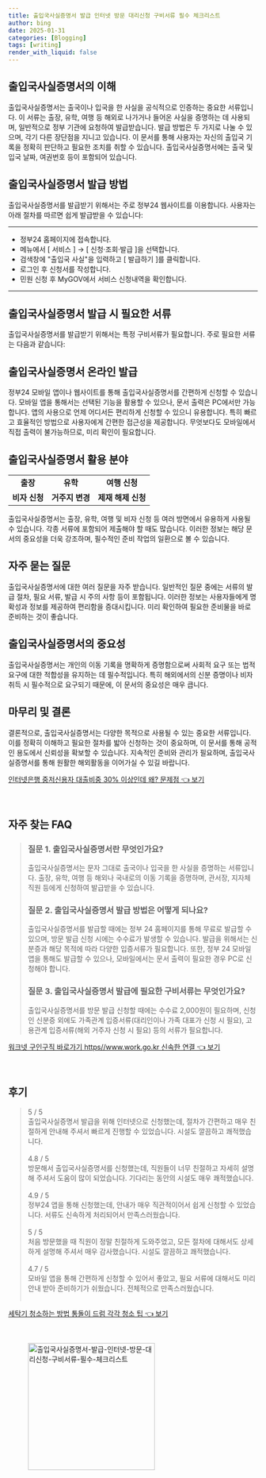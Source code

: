 ```yaml
---
title: 출입국사실증명서 발급 인터넷 방문 대리신청 구비서류 필수 체크리스트
author: bing
date: 2025-01-31
categories: [Blogging]
tags: [writing]
render_with_liquid: false
---
```



<h2 id='출입국사실증명서의 이해'>출입국사실증명서의 이해</h2>

<p>출입국사실증명서는 출국이나 입국을 한 사실을 공식적으로 인증하는 중요한 서류입니다. 이 서류는 출장, 유학, 여행 등 해외로 나가거나 들어온 사실을 증명하는 데 사용되며, 일반적으로 정부 기관에 요청하여 발급받습니다. 발급 방법은 두 가지로 나눌 수 있으며, 각기 다른 장단점을 지니고 있습니다. 이 문서를 통해 사용자는 자신의 출입국 기록을 정확히 판단하고 필요한 조치를 취할 수 있습니다. 출입국사실증명서에는 출국 및 입국 날짜, 여권번호 등이 포함되어 있습니다.</p>

<h2 id='출입국사실증명서 발급 방법'>출입국사실증명서 발급 방법</h2>

<p>출입국사실증명서를 발급받기 위해서는 주로 정부24 웹사이트를 이용합니다. 사용자는 아래 절차를 따르면 쉽게 발급받을 수 있습니다:</p>

<hr />

<ul>
    <li>정부24 홈페이지에 접속합니다.</li>
    <li>메뉴에서 [ 서비스 ] → [ 신청·조회·발급 ]을 선택합니다.</li>
    <li>검색창에 "출입국 사실"을 입력하고 [ 발급하기 ]를 클릭합니다.</li>
    <li>로그인 후 신청서를 작성합니다.</li>
    <li>민원 신청 후 MyGOV에서 서비스 신청내역을 확인합니다.</li>
</ul>

<hr />

<h2 id='출입국사실증명서 발급 시 필요한 서류'>출입국사실증명서 발급 시 필요한 서류</h2>

<p>출입국사실증명서를 발급받기 위해서는 특정 구비서류가 필요합니다. 주로 필요한 서류는 다음과 같습니다:</p>

<h2 id='출입국사실증명서 온라인 발급'>출입국사실증명서 온라인 발급</h2>

<p>정부24 모바일 앱이나 웹사이트를 통해 출입국사실증명서를 간편하게 신청할 수 있습니다. 모바일 앱을 통해서는 선택된 기능을 활용할 수 있으나, 문서 출력은 PC에서만 가능합니다. 앱의 사용으로 언제 어디서든 편리하게 신청할 수 있으니 유용합니다. 특히 빠르고 효율적인 방법으로 사용자에게 간편한 접근성을 제공합니다. 무엇보다도 모바일에서 직접 출력이 불가능하므로, 미리 확인이 필요합니다.</p>

<h2 id='출입국사실증명서 활용 분야'>출입국사실증명서 활용 분야</h2>

<table>
    <tr>
        <td style="text-align: center; height: 17px;"><b>출장</b></td>
        <td style="text-align: center; height: 17px;"><b>유학</b></td>
        <td style="text-align: center; height: 17px;"><b>여행 신청</b></td>
    </tr>
    <tr>
        <td style="text-align: center; height: 17px;"><b>비자 신청</b></td>
        <td style="text-align: center; height: 17px;"><b>거주지 변경</b></td>
        <td style="text-align: center; height: 17px;"><b>제재 해제 신청</b></td>
    </tr>
</table>

<p>출입국사실증명서는 출장, 유학, 여행 및 비자 신청 등 여러 방면에서 유용하게 사용될 수 있습니다. 각종 서류에 포함되어 제출해야 할 때도 많습니다. 이러한 정보는 해당 문서의 중요성을 더욱 강조하며, 필수적인 준비 작업의 일환으로 볼 수 있습니다.</p>

<h2 id='자주 묻는 질문'>자주 묻는 질문</h2>

<p>출입국사실증명서에 대한 여러 질문을 자주 받습니다. 일반적인 질문 중에는 서류의 발급 절차, 필요 서류, 발급 시 주의 사항 등이 포함됩니다. 이러한 정보는 사용자들에게 명확성과 정보를 제공하여 편리함을 증대시킵니다. 미리 확인하여 필요한 준비물을 바로 준비하는 것이 좋습니다.</p>

<h2 id='출입국사실증명서의 중요성'>출입국사실증명서의 중요성</h2>

<p>출입국사실증명서는 개인의 이동 기록을 명확하게 증명함으로써 사회적 요구 또는 법적 요구에 대한 적합성을 유지하는 데 필수적입니다. 특히 해외에서의 신분 증명이나 비자 취득 시 필수적으로 요구되기 때문에, 이 문서의 중요성은 매우 큽니다.</p>

<h2 id='마무리 및 결론'>마무리 및 결론</h2>

<p>결론적으로, 출입국사실증명서는 다양한 목적으로 사용될 수 있는 중요한 서류입니다. 이를 정확히 이해하고 필요한 절차를 밟아 신청하는 것이 중요하며, 이 문서를 통해 공적인 용도에서 신뢰성을 확보할 수 있습니다. 지속적인 준비와 관리가 필요하며, 출입국사실증명서를 통해 원활한 해외활동을 이어가실 수 있길 바랍니다.</p>


<p><a class="click-button" title="인터넷은행 중저신용자 대출비중 30% 이상인데 왜? 문제점" href="https://adkhouse.github.io/posts/%EC%9D%B8%ED%84%B0%EB%84%B7%EC%9D%80%ED%96%89-%EC%A4%91%EC%A0%80%EC%8B%A0%EC%9A%A9%EC%9E%90-%EB%8C%80%EC%B6%9C%EB%B9%84%EC%A4%91-30-%EC%9D%B4%EC%83%81%EC%9D%B8%EB%8D%B0-%EC%99%9C-%EB%AC%B8%EC%A0%9C%EC%A0%90/" rel="dofollow">인터넷은행 중저신용자 대출비중 30% 이상인데 왜? 문제점 👈 보기</a></p><br>
<h2 id='자주_찾는_FAQ'>자주 찾는 FAQ</h2>
<div itemscope="" itemtype="https://schema.org/FAQPage"> 
<blockquote> 
<div itemscope="" itemprop="mainEntity" itemtype="https://schema.org/Question"> 
<h3 itemprop="name">질문 1. 출입국사실증명서란 무엇인가요?</h3> 
<div itemscope="" itemprop="acceptedAnswer" itemtype="https://schema.org/Answer"> 
<span itemprop="text"> 
<p>출입국사실증명서는 문자 그대로 출국이나 입국을 한 사실을 증명하는 서류입니다. 출장, 유학, 여행 등 해외나 국내로의 이동 기록을 증명하며, 관서장, 지자체 직원 등에게 신청하여 발급받을 수 있습니다.</p> 
</span> 
</div> 
</div> 
<div itemscope="" itemprop="mainEntity" itemtype="https://schema.org/Question"> 
<h3 itemprop="name">질문 2. 출입국사실증명서 발급 방법은 어떻게 되나요?</h3> 
<div itemscope="" itemprop="acceptedAnswer" itemtype="https://schema.org/Answer"> 
<span itemprop="text"> 
<p>출입국사실증명서를 발급할 때에는 정부 24 홈페이지를 통해 무료로 발급할 수 있으며, 방문 발급 신청 시에는 수수료가 발생할 수 있습니다. 발급을 위해서는 신분증과 해당 목적에 따라 다양한 입증서류가 필요합니다. 또한, 정부 24 모바일 앱을 통해도 발급할 수 있으나, 모바일에서는 문서 출력이 필요한 경우 PC로 신청해야 합니다.</p> 
</span> 
</div> 
</div> 
<div itemscope="" itemprop="mainEntity" itemtype="https://schema.org/Question"> 
<h3 itemprop="name">질문 3. 출입국사실증명서 발급에 필요한 구비서류는 무엇인가요?</h3> 
<div itemscope="" itemprop="acceptedAnswer" itemtype="https://schema.org/Answer"> 
<span itemprop="text"> 
<p>출입국사실증명서를 방문 발급 신청할 때에는 수수료 2,000원이 필요하며, 신청인 신분증 외에도 가족관계 입증서류(대리인이나 가족 대표가 신청 시 필요), 고용관계 입증서류(해외 거주자 신청 시 필요) 등의 서류가 필요합니다.</p> 
</span> 
</div> 
</div> 
</blockquote> 
</div>
<p><a class="click-button" title="워크넷 구인구직 바로가기 https//www.work.go.kr 신속한 연결" href="https://adkhouse.github.io/posts/%EC%9B%8C%ED%81%AC%EB%84%B7-%EA%B5%AC%EC%9D%B8%EA%B5%AC%EC%A7%81-%EB%B0%94%EB%A1%9C%EA%B0%80%EA%B8%B0-httpswww.work.go.kr-%EC%8B%A0%EC%86%8D%ED%95%9C-%EC%97%B0%EA%B2%B0/" rel="dofollow">워크넷 구인구직 바로가기 https//www.work.go.kr 신속한 연결 👈 보기</a></p><br>
<h2 id='후기'>후기</h2>
<div itemscope itemtype="https://schema.org/Product">
  <blockquote>
  <div itemprop="review" itemscope itemtype="https://schema.org/Review">
      <div itemprop="reviewRating" itemscope itemtype="https://schema.org/Rating"> <span itemprop="ratingValue">5</span> / <span itemprop="bestRating">5</span> </div>
      <span itemprop="reviewBody">출입국사실증명서 발급을 위해 인터넷으로 신청했는데, 절차가 간편하고 매우 친절하게 안내해 주셔서 빠르게 진행할 수 있었습니다. 시설도 깔끔하고 쾌적했습니다.</span>
  </div>
  <br>
  <div itemprop="review" itemscope itemtype="https://schema.org/Review">
      <div itemprop="reviewRating" itemscope itemtype="https://schema.org/Rating"> <span itemprop="ratingValue">4.8</span> / <span itemprop="bestRating">5</span> </div>
      <span itemprop="reviewBody">방문해서 출입국사실증명서를 신청했는데, 직원들이 너무 친절하고 자세히 설명해 주셔서 도움이 많이 되었습니다. 기다리는 동안의 시설도 매우 쾌적했습니다.</span>
  </div>
  <br>
  <div itemprop="review" itemscope itemtype="https://schema.org/Review">
      <div itemprop="reviewRating" itemscope itemtype="https://schema.org/Rating"> <span itemprop="ratingValue">4.9</span> / <span itemprop="bestRating">5</span> </div>
      <span itemprop="reviewBody">정부24 앱을 통해 신청했는데, 안내가 매우 직관적이어서 쉽게 신청할 수 있었습니다. 서류도 신속하게 처리되어서 만족스러웠습니다.</span>
  </div>
  <br>
  <div itemprop="review" itemscope itemtype="https://schema.org/Review">
      <div itemprop="reviewRating" itemscope itemtype="https://schema.org/Rating"> <span itemprop="ratingValue">5</span> / <span itemprop="bestRating">5</span> </div>
      <span itemprop="reviewBody">처음 방문했을 때 직원이 정말 친절하게 도와주었고, 모든 절차에 대해서도 상세하게 설명해 주셔서 매우 감사했습니다. 시설도 깔끔하고 쾌적했습니다.</span>
  </div>
  <br>
  <div itemprop="review" itemscope itemtype="https://schema.org/Review">
      <div itemprop="reviewRating" itemscope itemtype="https://schema.org/Rating"> <span itemprop="ratingValue">4.7</span> / <span itemprop="bestRating">5</span> </div>
      <span itemprop="reviewBody">모바일 앱을 통해 간편하게 신청할 수 있어서 좋았고, 필요 서류에 대해서도 미리 안내 받아 준비하기가 쉬웠습니다. 전체적으로 만족스러웠습니다.</span>
  </div>
  <br>
  </blockquote>
</div>
<p><a class="click-button" title="세탁기 청소하는 방법 통돌이 드럼 각각 청소 팁" href="https://adkhouse.github.io/posts/%EC%84%B8%ED%83%81%EA%B8%B0-%EC%B2%AD%EC%86%8C%ED%95%98%EB%8A%94-%EB%B0%A9%EB%B2%95-%ED%86%B5%EB%8F%8C%EC%9D%B4-%EB%93%9C%EB%9F%BC-%EA%B0%81%EA%B0%81-%EC%B2%AD%EC%86%8C-%ED%8C%81/" rel="dofollow">세탁기 청소하는 방법 통돌이 드럼 각각 청소 팁 👈 보기</a></p><br>
<figure class="image"><img src="https://adkhouse.github.io/assets/img/thumbnail/출입국사실증명서-발급-인터넷-방문-대리신청-구비서류-필수-체크리스트.webp" alt="출입국사실증명서-발급-인터넷-방문-대리신청-구비서류-필수-체크리스트" width="256" height="256"></figure>